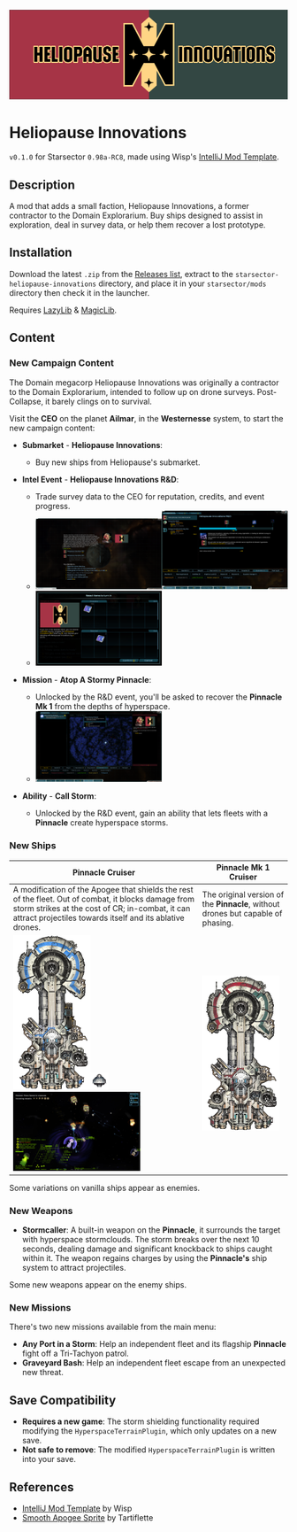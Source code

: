 ![Faction Banner](images/heliopause_banner.png)
# Heliopause Innovations
`v0.1.0` for Starsector `0.98a-RC8`, made using Wisp's [IntelliJ Mod Template].

## Description

A mod that adds a small faction, Heliopause Innovations, a former contractor to the Domain Explorarium.
Buy ships designed to assist in exploration, deal in survey data, or help them recover a lost prototype.

## Installation

Download the latest `.zip` from the [Releases list](https://github.com/smangham/starsector-heliopause-innovations/releases),
extract to the `starsector-heliopause-innovations` directory, and place it in your `starsector/mods` directory then check it in the launcher.

Requires [LazyLib] & [MagicLib].

## Content

### New Campaign Content

The Domain megacorp Heliopause Innovations was originally a contractor to the Domain Explorarium, 
intended to follow up on drone surveys. Post-Collapse, it barely clings on to survival.

Visit the **CEO** on the planet **Ailmar**, in the **Westernesse** system, to start the new campaign content:

* **Submarket** - **Heliopause Innovations**:
  * Buy new ships from Heliopause's submarket.

* **Intel Event** - **Heliopause Innovations R&D**: 
  * Trade survey data to the CEO for reputation, credits, and event progress.
  * <img src="images/heliopause_opening.png" alt="Alt Text" style="width:50%; height:auto;"><img src="images/heliopause_event.png" alt="Alt Text" style="width:50%; height:auto;">
  * <img src="images/heliopause_event_turnin.png" alt="Alt Text" style="width:50%; height:auto;">

* **Mission** - **Atop A Stormy Pinnacle**: 
  * Unlocked by the R&D event, you'll be asked to recover the **Pinnacle Mk 1** from the depths of hyperspace.
  * <img src="images/heliopause_mission_pinnacle_start.png" alt="Alt Text" style="width:50%; height:auto;">

* **Ability** - **Call Storm**:
  * Unlocked by the R&D event, gain an ability that lets fleets with a **Pinnacle** create hyperspace storms.

### New Ships

| **Pinnacle Cruiser**                                                                                                                                                                                                      | **Pinnacle Mk 1 Cruiser**                                                                | 
|---------------------------------------------------------------------------------------------------------------------------------------------------------------------------------------------------------------------------|------------------------------------------------------------------------------------------| 
| A modification of the Apogee that shields the rest of the fleet. Out of combat, it blocks damage from storm strikes at the cost of CR; in-combat, it can attract projectiles towards itself and its ablative drones.      | The original version of the **Pinnacle**, without drones but capable of phasing.         |
| ![Pinnacle](graphics/toaster/hp/ships/pinnacle/pinnacle.png)![Ablative Drone](graphics/toaster/hp/ships/pinnacle/pinnacle_drone.png)<img src="images/pinnacle_system.png" alt="Alt Text" style="width:70%; height:auto;"> | ![Pinnacle Mk 1](graphics/toaster/hp/ships/pinnacle/pinnacle_mk1.png)                    |

Some variations on vanilla ships appear as enemies. 

### New Weapons

* **Stormcaller**: A built-in weapon on the **Pinnacle**, it surrounds the target with hyperspace stormclouds.
  The storm breaks over the next 10 seconds, dealing damage and significant knockback to ships caught within it.
  The weapon regains charges by using the **Pinnacle's** ship system to attract projectiles.

Some new weapons appear on the enemy ships.

### New Missions

There's two new missions available from the main menu:

* **Any Port in a Storm**: Help an independent fleet and its flagship **Pinnacle** fight off a Tri-Tachyon patrol.
* **Graveyard Bash**: Help an independent fleet escape from an unexpected new threat.

## Save Compatibility

* **Requires a new game**: The storm shielding functionality required modifying the `HyperspaceTerrainPlugin`, 
  which only updates on a new save.
* **Not safe to remove**: The modified `HyperspaceTerrainPlugin` is written into your save.

## References

* [IntelliJ Mod Template] by Wisp
* [Smooth Apogee Sprite] by Tartiflette

[GraphicsLib]: https://fractalsoftworks.com/forum/index.php?topic=10982.0
[MagicLib]: https://github.com/MagicLibStarsector/MagicLib/
[LazyLib]: https://github.com/LazyWizard/lazylib/
[IntelliJ Mod Template]: https://github.com/wispborne/Starsector-IntelliJ-Template
[Smooth Apogee Sprite]: https://fractalsoftworks.com/forum/index.php?topic=9320.0
